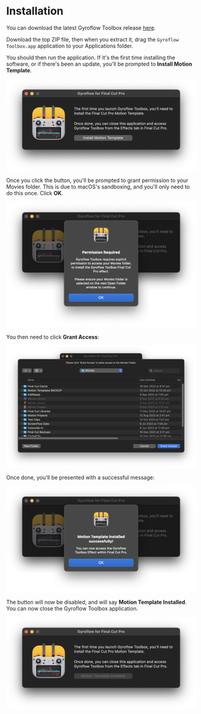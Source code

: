 # Installation

You can download the latest Gyroflow Toolbox release [here](https://github.com/latenitefilms/GyroflowToolbox/releases/latest).

Download the top ZIP file, then when you extract it, drag the `Gyroflow Toolbox.app` application to your Applications folder.

You should then run the application. If it's the first time installing the software, or if there's been an update, you'll be prompted to **Install Motion Template**.

![Screenshot](static/01-install.png)

Once you click the button, you'll be prompted to grant permission to your Movies folder. This is due to macOS's sandboxing, and you'll only need to do this once. Click **OK**.

![Screenshot](static/02-install.png)

You then need to click **Grant Access**:

![Screenshot](static/03-install.png)

Once done, you'll be presented with a successful message:

![Screenshot](static/04-install.png)

The button will now be disabled, and will say **Motion Template Installed**. You can now close the Gyroflow Toolbox application.

![Screenshot](static/05-install.png)
